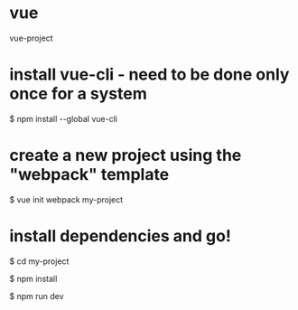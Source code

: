 # vue
vue-project

# install vue-cli - need to be done only once for a system
$ npm install --global vue-cli

# create a new project using the "webpack" template
$ vue init webpack my-project

# install dependencies and go!
$ cd my-project

$ npm install

$ npm run dev
